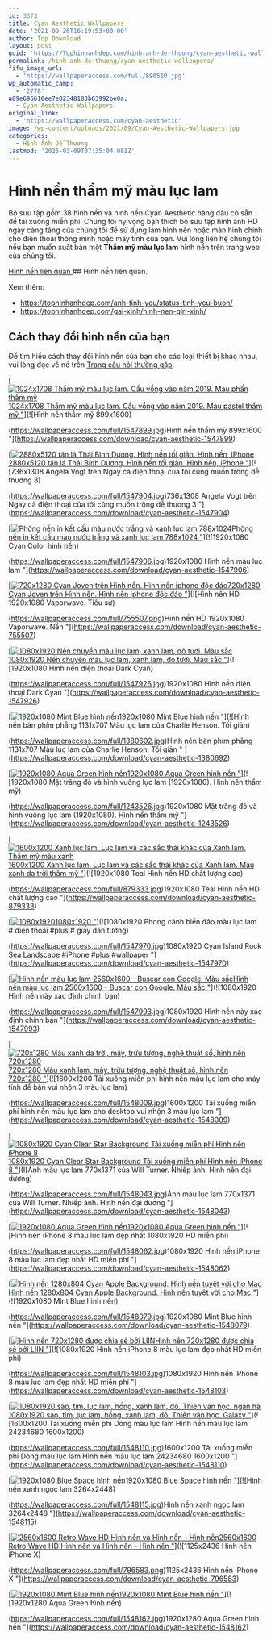 ```yaml
---
id: 3373
title: Cyan Aesthetic Wallpapers
date: '2021-09-26T16:19:53+00:00'
author: Top Download
layout: post
guid: 'https://Tophinhanhdep.com/hinh-anh-de-thuong/cyan-aesthetic-wallpapers/'
permalink: /hinh-anh-de-thuong/cyan-aesthetic-wallpapers/
fifu_image_url:
  - 'https://wallpaperaccess.com/full/890510.jpg'
wp_automatic_camp:
  - '2778'
a89e696610ee7e02348183b63992be0a:
  - Cyan Aesthetic Wallpapers
original_link:
  - 'https://wallpaperaccess.com/cyan-aesthetic'
image: /wp-content/uploads/2021/09/Cyan-Aesthetic-Wallpapers.jpg
categories:
  - Hình Ảnh Dễ Thương
lastmod: '2025-03-09T07:35:04.081Z'
---
```

# Hình nền thẩm mỹ màu lục lam

Bộ sưu tập gồm 38 hình nền và hình nền Cyan Aesthetic hàng đầu có sẵn để tải xuống miễn phí. Chúng tôi hy vọng bạn thích bộ sưu tập hình ảnh HD ngày càng tăng của chúng tôi để sử dụng làm hình nền hoặc màn hình chính cho điện thoại thông minh hoặc máy tính của bạn. Vui lòng liên hệ chúng tôi nếu bạn muốn xuất bản một **Thẩm mỹ màu lục lam** hình nền trên trang web của chúng tôi.

[Hình nền liên quan ](#related) ## Hình nền liên quan.

   
 Xem thêm:

   
- <https://tophinhanhdep.com/anh-tinh-yeu/status-tinh-yeu-buon/>
- <https://tophinhanhdep.com/gai-xinh/hinh-nen-girl-xinh/>

## Cách thay đổi hình nền của bạn

Để tìm hiểu cách thay đổi hình nền của bạn cho các loại thiết bị khác nhau, vui lòng đọc về nó trên [Trang câu hỏi thường gặp](https://tophinhanhdep.com/faq/).

  
[[![1024x1708 Thẩm mỹ màu lục lam.  Cầu vồng vào năm 2019. Màu phấn thẩm mỹ](https://wallpaperaccess.com/full/890510.jpg)1024x1708 Thẩm mỹ màu lục lam. Cầu vồng vào năm 2019. Màu pastel thẩm mỹ "](https://wallpaperaccess.com/download/cyan-aesthetic-890510)](![Hình nền thẩm mỹ 899x1600)

(https://wallpaperaccess.com/full/1547899.jpg)Hình nền thẩm mỹ 899x1600 "](https://wallpaperaccess.com/download/cyan-aesthetic-1547899)

[[![2880x5120 tán lá Thái Bình Dương.  Hình nền tối giản.  Hình nền, iPhone](https://wallpaperaccess.com/full/890506.jpg)2880x5120 tán lá Thái Bình Dương. Hình nền tối giản. Hình nền, iPhone "](https://wallpaperaccess.com/download/cyan-aesthetic-890506)](![736x1308 Angela Vogt trên Ngay cả điện thoại của tôi cũng muốn trông dễ thương 3)

(https://wallpaperaccess.com/full/1547904.jpg)736x1308 Angela Vogt trên Ngay cả điện thoại của tôi cũng muốn trông dễ thương 3 "](https://wallpaperaccess.com/download/cyan-aesthetic-1547904)

[[![Phông nền in kết cấu màu nước trắng và xanh lục lam 788x1024](https://wallpaperaccess.com/full/1152290.jpg)Phông nền in kết cấu màu nước trắng và xanh lục lam 788x1024 "](https://wallpaperaccess.com/download/cyan-aesthetic-1152290)](![1920x1080 Cyan Color hình nền)

(https://wallpaperaccess.com/full/1547906.jpg)1920x1080 Hình nền màu lục lam "](https://wallpaperaccess.com/download/cyan-aesthetic-1547906)

[[![720x1280 Cyan Joven trên Hình nền.  Hình nền iphone độc ​​đáo](https://wallpaperaccess.com/full/1547907.jpg)720x1280 Cyan Joven trên Hình nền. Hình nền iphone độc ​​đáo "](https://wallpaperaccess.com/download/cyan-aesthetic-1547907)](![Hình nền HD 1920x1080 Vaporwave.  Tiểu sử)

(https://wallpaperaccess.com/full/755507.png)Hình nền HD 1920x1080 Vaporwave. Nền "](https://wallpaperaccess.com/download/cyan-aesthetic-755507)

[[![1080x1920 Nền chuyển màu lục lam, xanh lam, đỏ tươi.  Màu sắc](https://wallpaperaccess.com/full/899310.jpg)1080x1920 Nền chuyển màu lục lam, xanh lam, đỏ tươi. Màu sắc "](https://wallpaperaccess.com/download/cyan-aesthetic-899310)](![1920x1080 Hình nền điện thoại Dark Cyan)

(https://wallpaperaccess.com/full/1547926.jpg)1920x1080 Hình nền điện thoại Dark Cyan "](https://wallpaperaccess.com/download/cyan-aesthetic-1547926)

[[![1920x1080 Mint Blue hình nền](https://wallpaperaccess.com/full/879365.jpg)1920x1080 Mint Blue hình nền "](https://wallpaperaccess.com/download/cyan-aesthetic-879365)](![Hình nền bàn phím phẳng 1131x707 Màu lục lam của Charlie Henson.  Tối giản)

(https://wallpaperaccess.com/full/1380692.jpg)Hình nền bàn phím phẳng 1131x707 Màu lục lam của Charlie Henson. Tối giản " ](https://wallpaperaccess.com/download/cyan-aesthetic-1380692)

[[![1920x1080 Aqua Green hình nền](https://wallpaperaccess.com/full/1547937.jpg)1920x1080 Aqua Green hình nền "](https://wallpaperaccess.com/download/cyan-aesthetic-1547937)](![1920x1080 Mặt trăng đỏ và hình vuông lục lam (1920x1080).  Hình nền thẩm mỹ)

(https://wallpaperaccess.com/full/1243526.jpg)1920x1080 Mặt trăng đỏ và hình vuông lục lam (1920x1080). Hình nền thẩm mỹ "](https://wallpaperaccess.com/download/cyan-aesthetic-1243526)

[[![1600x1200 Xanh lục lam.  Lục lam và các sắc thái khác của Xanh lam.  Thẩm mỹ màu xanh](https://wallpaperaccess.com/full/1547961.png)1600x1200 Xanh lục lam. Lục lam và các sắc thái khác của Xanh lam. Màu xanh da trời thẩm mỹ "](https://wallpaperaccess.com/download/cyan-aesthetic-1547961)](![1920x1080 Teal Hình nền HD chất lượng cao)

(https://wallpaperaccess.com/full/879333.jpg)1920x1080 Teal Hình nền HD chất lượng cao "](https://wallpaperaccess.com/download/cyan-aesthetic-879333)

[[![1080x1920 ](https://wallpaperaccess.com/full/1547968.jpg)1080x1920 "](https://wallpaperaccess.com/download/cyan-aesthetic-1547968)](![1080x1920 Phong cảnh biển đảo màu lục lam # điện thoại #plus # giấy dán tường)

(https://wallpaperaccess.com/full/1547970.jpg)1080x1920 Cyan Island Rock Sea Landscape #iPhone #plus #wallpaper "](https://wallpaperaccess.com/download/cyan-aesthetic-1547970)

[[![Hình nền màu lục lam 2560x1600 - Buscar con Google.  Màu sắc](https://wallpaperaccess.com/full/1547975.jpg)Hình nền màu lục lam 2560x1600 - Buscar con Google. Màu sắc "](https://wallpaperaccess.com/download/cyan-aesthetic-1547975)](![1080x1920 Hình nền này xác định chính bạn)

(https://wallpaperaccess.com/full/1547993.jpg)1080x1920 Hình nền này xác định chính bạn "](https://wallpaperaccess.com/download/cyan-aesthetic-1547993)

[[![720x1280 Màu xanh da trời, mây, trừu tượng, nghệ thuật số, hình nền 720x1280](https://wallpaperaccess.com/full/1548005.jpg)720x1280 Màu xanh lam, mây, trừu tượng, nghệ thuật số, hình nền 720x1280 "](https://wallpaperaccess.com/download/cyan-aesthetic-1548005)](![1600x1200 Tải xuống miễn phí hình nền màu lục lam cho máy tính để bàn vui nhộn 3 màu lục lam)

(https://wallpaperaccess.com/full/1548009.jpg)1600x1200 Tải xuống miễn phí hình nền màu lục lam cho desktop vui nhộn 3 màu lục lam "](https://wallpaperaccess.com/download/cyan-aesthetic-1548009)

[[![1080x1920 Cyan Clear Star Background Tải xuống miễn phí Hình nền iPhone 8](https://wallpaperaccess.com/full/1548012.png)1080x1920 Cyan Clear Star Background Tải xuống miễn phí Hình nền iPhone 8 "](https://wallpaperaccess.com/download/cyan-aesthetic-1548012)](![Ảnh màu lục lam 770x1371 của Will Turner.  Nhiếp ảnh.  Hình nền đại dương)

(https://wallpaperaccess.com/full/1548043.jpg)Ảnh màu lục lam 770x1371 của Will Turner. Nhiếp ảnh. Hình nền đại dương "](https://wallpaperaccess.com/download/cyan-aesthetic-1548043)

[[![1920x1080 Aqua Green hình nền](https://wallpaperaccess.com/full/1548047.jpg)1920x1080 Aqua Green hình nền "](https://wallpaperaccess.com/download/cyan-aesthetic-1548047)](![Hình nền iPhone 8 màu lục lam đẹp nhất 1080x1920 HD miễn phí)

(https://wallpaperaccess.com/full/1548062.jpg)1080x1920 Hình nền iPhone 8 màu lục lam đẹp nhất HD miễn phí "](https://wallpaperaccess.com/download/cyan-aesthetic-1548062)

[[![Hình nền 1280x804 Cyan Apple Background.  Hình nền tuyệt vời cho Mac](https://wallpaperaccess.com/full/1548071.jpg)Hình nền 1280x804 Cyan Apple Background. Hình nền tuyệt vời cho Mac "](https://wallpaperaccess.com/download/cyan-aesthetic-1548071)](![1920x1080 Mint Blue hình nền)

(https://wallpaperaccess.com/full/1548079.jpg)1920x1080 Mint Blue hình nền "](https://wallpaperaccess.com/download/cyan-aesthetic-1548079)

[[![Hình nền 720x1280 được chia sẻ bởi LIIN](https://wallpaperaccess.com/full/1548085.jpg)Hình nền 720x1280 được chia sẻ bởi LIIN "](https://wallpaperaccess.com/download/cyan-aesthetic-1548085)](![1080x1920 Hình nền iPhone 8 màu lục lam đẹp nhất HD miễn phí)

(https://wallpaperaccess.com/full/1548103.jpg)1080x1920 Hình nền iPhone 8 màu lục lam đẹp nhất HD miễn phí "](https://wallpaperaccess.com/download/cyan-aesthetic-1548103)

[[![1080x1920 sao, tím, lục lam, hồng, xanh lam, đỏ.  Thiên văn học.  ngân hà](https://wallpaperaccess.com/full/823140.jpg)1080x1920 sao, tím, lục lam, hồng, xanh lam, đỏ. Thiên văn học. Galaxy "](https://wallpaperaccess.com/download/cyan-aesthetic-823140)](![1600x1200 Tải xuống miễn phí Dòng màu lục lam Hình nền màu lục lam 24234680 1600x1200)

(https://wallpaperaccess.com/full/1548110.jpg)1600x1200 Tải xuống miễn phí Dòng màu lục lam Hình nền màu lục lam 24234680 1600x1200 "](https://wallpaperaccess.com/download/cyan-aesthetic-1548110)

[[![1920x1080 Blue Space hình nền](https://wallpaperaccess.com/full/1548111.jpg)1920x1080 Blue Space hình nền "](https://wallpaperaccess.com/download/cyan-aesthetic-1548111)](![Hình nền xanh ngọc lam 3264x2448)

(https://wallpaperaccess.com/full/1548115.jpg)Hình nền xanh ngọc lam 3264x2448 "](https://wallpaperaccess.com/download/cyan-aesthetic-1548115)

[[![2560x1600 Retro Wave HD Hình nền và Hình nền - Hình nền](https://wallpaperaccess.com/full/856732.jpg)2560x1600 Retro Wave HD Hình nền và Hình nền - Hình nền "](https://wallpaperaccess.com/download/cyan-aesthetic-856732)](![1125x2436 Hình nền iPhone X)

(https://wallpaperaccess.com/full/796583.png)1125x2436 Hình nền iPhone X "](https://wallpaperaccess.com/download/cyan-aesthetic-796583)

[[![1920x1080 Mint Blue hình nền](https://wallpaperaccess.com/full/1548161.jpg)1920x1080 Mint Blue hình nền "](https://wallpaperaccess.com/download/cyan-aesthetic-1548161)](![1920x1280 Aqua Green hình nền)

(https://wallpaperaccess.com/full/1548162.jpg)1920x1280 Aqua Green hình nền "](https://wallpaperaccess.com/download/cyan-aesthetic-1548162)
